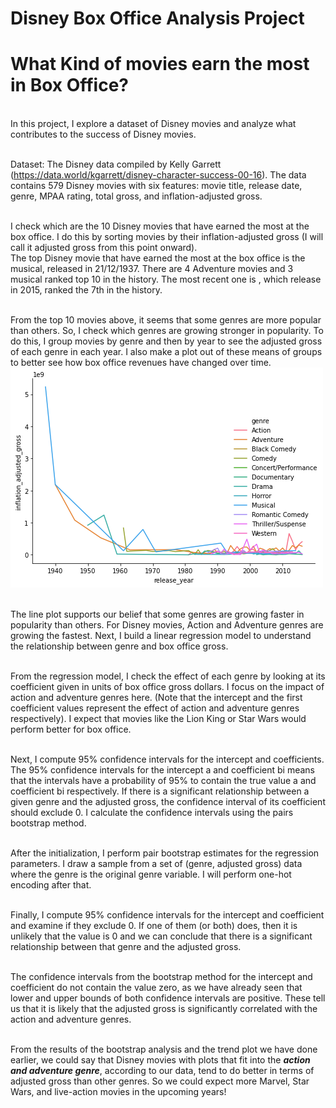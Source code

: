 # Disney Box Office Analysis Project
# What Kind of movies earn the most in Box Office?

<br> In this project, I explore a dataset of Disney movies and analyze what contributes to the success of Disney movies.

<br> Dataset: The Disney data compiled by Kelly Garrett (https://data.world/kgarrett/disney-character-success-00-16). The data contains 579 Disney movies with six features: movie title, release date, genre, MPAA rating, total gross, and inflation-adjusted gross.

<br> I check which are the 10 Disney movies that have earned the most at the box office. I do this by sorting movies by their inflation-adjusted gross (I will call it adjusted gross from this point onward).
<br> The top Disney movie that have earned the most at the box office is the musical, <Snow White and the Seven Dwarfs> released in 21/12/1937. There are 4 Adventure movies and 3 musical ranked top 10 in the history. The most recent one is <Star Wars Ep. VII: The Force Awakens>, which release in 2015, ranked the 7th in the history.

<br>From the top 10 movies above, it seems that some genres are more popular than others. So, I check which genres are growing stronger in popularity. To do this, I group movies by genre and then by year to see the adjusted gross of each genre in each year. I also make a plot out of these means of groups to better see how box office revenues have changed over time.
<img alt="My Image" src="plot.png" />

<br>The line plot supports our belief that some genres are growing faster in popularity than others. For Disney movies, Action and Adventure genres are growing the fastest. Next, I build a linear regression model to understand the relationship between genre and box office gross.

<br>From the regression model, I check the effect of each genre by looking at its coefficient given in units of box office gross dollars. I focus on the impact of action and adventure genres here. (Note that the intercept and the first coefficient values represent the effect of action and adventure genres respectively). I expect that movies like the Lion King or Star Wars would perform better for box office.

<br>Next, I compute 95% confidence intervals for the intercept and coefficients. The 95% confidence intervals for the intercept a and coefficient bi means that the intervals have a probability of 95% to contain the true value a and coefficient bi respectively. If there is a significant relationship between a given genre and the adjusted gross, the confidence interval of its coefficient should exclude 0. I calculate the confidence intervals using the pairs bootstrap method.

<br>After the initialization, I perform pair bootstrap estimates for the regression parameters. I draw a sample from a set of (genre, adjusted gross) data where the genre is the original genre variable. I will perform one-hot encoding after that.

<br> Finally, I compute 95% confidence intervals for the intercept and coefficient and examine if they exclude 0. If one of them (or both) does, then it is unlikely that the value is 0 and we can conclude that there is a significant relationship between that genre and the adjusted gross.

<br> The confidence intervals from the bootstrap method for the intercept and coefficient do not contain the value zero, as we have already seen that lower and upper bounds of both confidence intervals are positive. These tell us that it is likely that the adjusted gross is significantly correlated with the action and adventure genres.

<br> From the results of the bootstrap analysis and the trend plot we have done earlier, we could say that Disney movies with plots that fit into the <b><i>action and adventure genre</i></b>, according to our data, tend to do better in terms of adjusted gross than other genres. So we could expect more Marvel, Star Wars, and live-action movies in the upcoming years!
